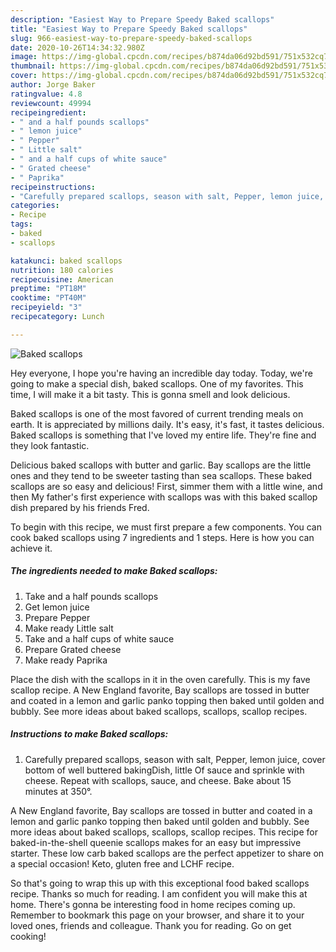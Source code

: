 ```yaml
---
description: "Easiest Way to Prepare Speedy Baked scallops"
title: "Easiest Way to Prepare Speedy Baked scallops"
slug: 966-easiest-way-to-prepare-speedy-baked-scallops
date: 2020-10-26T14:34:32.980Z
image: https://img-global.cpcdn.com/recipes/b874da06d92bd591/751x532cq70/baked-scallops-recipe-main-photo.jpg
thumbnail: https://img-global.cpcdn.com/recipes/b874da06d92bd591/751x532cq70/baked-scallops-recipe-main-photo.jpg
cover: https://img-global.cpcdn.com/recipes/b874da06d92bd591/751x532cq70/baked-scallops-recipe-main-photo.jpg
author: Jorge Baker
ratingvalue: 4.8
reviewcount: 49994
recipeingredient:
- " and a half pounds scallops"
- " lemon juice"
- " Pepper"
- " Little salt"
- " and a half cups of white sauce"
- " Grated cheese"
- " Paprika"
recipeinstructions:
- "Carefully prepared scallops, season with salt, Pepper, lemon juice, cover bottom of well buttered bakingDish, little Of sauce and sprinkle with cheese. Repeat with scallops, sauce, and cheese. Bake about 15 minutes at 350°."
categories:
- Recipe
tags:
- baked
- scallops

katakunci: baked scallops 
nutrition: 180 calories
recipecuisine: American
preptime: "PT18M"
cooktime: "PT40M"
recipeyield: "3"
recipecategory: Lunch

---
```



![Baked scallops](https://img-global.cpcdn.com/recipes/b874da06d92bd591/751x532cq70/baked-scallops-recipe-main-photo.jpg)

Hey everyone, I hope you're having an incredible day today. Today, we're going to make a special dish, baked scallops. One of my favorites. This time, I will make it a bit tasty. This is gonna smell and look delicious.

Baked scallops is one of the most favored of current trending meals on earth. It is appreciated by millions daily. It's easy, it's fast, it tastes delicious. Baked scallops is something that I've loved my entire life. They're fine and they look fantastic.

Delicious baked scallops with butter and garlic. Bay scallops are the little ones and they tend to be sweeter tasting than sea scallops. These baked scallops are so easy and delicious! First, simmer them with a little wine, and then My father&#39;s first experience with scallops was with this baked scallop dish prepared by his friends Fred.


To begin with this recipe, we must first prepare a few components. You can cook baked scallops using 7 ingredients and 1 steps. Here is how you can achieve it.

<!--inarticleads1-->

##### The ingredients needed to make Baked scallops:

1. Take  and a half pounds scallops
1. Get  lemon juice
1. Prepare  Pepper
1. Make ready  Little salt
1. Take  and a half cups of white sauce
1. Prepare  Grated cheese
1. Make ready  Paprika


Place the dish with the scallops in it in the oven carefully. This is my fave scallop recipe. A New England favorite, Bay scallops are tossed in butter and coated in a lemon and garlic panko topping then baked until golden and bubbly. See more ideas about baked scallops, scallops, scallop recipes. 

<!--inarticleads2-->

##### Instructions to make Baked scallops:

1. Carefully prepared scallops, season with salt, Pepper, lemon juice, cover bottom of well buttered bakingDish, little Of sauce and sprinkle with cheese. Repeat with scallops, sauce, and cheese. Bake about 15 minutes at 350°.


A New England favorite, Bay scallops are tossed in butter and coated in a lemon and garlic panko topping then baked until golden and bubbly. See more ideas about baked scallops, scallops, scallop recipes. This recipe for baked-in-the-shell queenie scallops makes for an easy but impressive starter. These low carb baked scallops are the perfect appetizer to share on a special occasion! Keto, gluten free and LCHF recipe. 

So that's going to wrap this up with this exceptional food baked scallops recipe. Thanks so much for reading. I am confident you will make this at home. There's gonna be interesting food in home recipes coming up. Remember to bookmark this page on your browser, and share it to your loved ones, friends and colleague. Thank you for reading. Go on get cooking!

